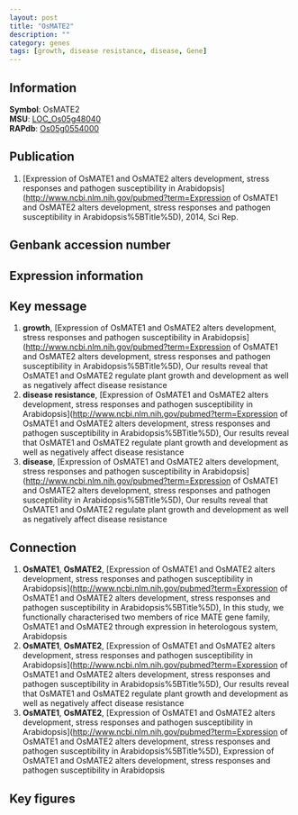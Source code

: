 ```yaml
---
layout: post
title: "OsMATE2"
description: ""
category: genes
tags: [growth, disease resistance, disease, Gene]
---
```


## Information
__Symbol__: OsMATE2  
__MSU__: [LOC_Os05g48040](http://rice.plantbiology.msu.edu/cgi-bin/ORF_infopage.cgi?orf=LOC_Os05g48040)  
__RAPdb__: [Os05g0554000](http://rapdb.dna.affrc.go.jp/viewer/gbrowse_details/irgsp1?name=Os05g0554000)  

## Publication
1. [Expression of OsMATE1 and OsMATE2 alters development, stress responses and pathogen susceptibility in Arabidopsis](http://www.ncbi.nlm.nih.gov/pubmed?term=Expression of OsMATE1 and OsMATE2 alters development, stress responses and pathogen susceptibility in Arabidopsis%5BTitle%5D), 2014, Sci Rep.

## Genbank accession number

## Expression information

## Key message
1. __growth__, [Expression of OsMATE1 and OsMATE2 alters development, stress responses and pathogen susceptibility in Arabidopsis](http://www.ncbi.nlm.nih.gov/pubmed?term=Expression of OsMATE1 and OsMATE2 alters development, stress responses and pathogen susceptibility in Arabidopsis%5BTitle%5D),  Our results reveal that OsMATE1 and OsMATE2 regulate plant growth and development as well as negatively affect disease resistance
2. __disease resistance__, [Expression of OsMATE1 and OsMATE2 alters development, stress responses and pathogen susceptibility in Arabidopsis](http://www.ncbi.nlm.nih.gov/pubmed?term=Expression of OsMATE1 and OsMATE2 alters development, stress responses and pathogen susceptibility in Arabidopsis%5BTitle%5D),  Our results reveal that OsMATE1 and OsMATE2 regulate plant growth and development as well as negatively affect disease resistance
3. __disease__, [Expression of OsMATE1 and OsMATE2 alters development, stress responses and pathogen susceptibility in Arabidopsis](http://www.ncbi.nlm.nih.gov/pubmed?term=Expression of OsMATE1 and OsMATE2 alters development, stress responses and pathogen susceptibility in Arabidopsis%5BTitle%5D),  Our results reveal that OsMATE1 and OsMATE2 regulate plant growth and development as well as negatively affect disease resistance

## Connection
1. __OsMATE1__, __OsMATE2__, [Expression of OsMATE1 and OsMATE2 alters development, stress responses and pathogen susceptibility in Arabidopsis](http://www.ncbi.nlm.nih.gov/pubmed?term=Expression of OsMATE1 and OsMATE2 alters development, stress responses and pathogen susceptibility in Arabidopsis%5BTitle%5D),  In this study, we functionally characterised two members of rice MATE gene family, OsMATE1 and OsMATE2 through expression in heterologous system, Arabidopsis
2. __OsMATE1__, __OsMATE2__, [Expression of OsMATE1 and OsMATE2 alters development, stress responses and pathogen susceptibility in Arabidopsis](http://www.ncbi.nlm.nih.gov/pubmed?term=Expression of OsMATE1 and OsMATE2 alters development, stress responses and pathogen susceptibility in Arabidopsis%5BTitle%5D),  Our results reveal that OsMATE1 and OsMATE2 regulate plant growth and development as well as negatively affect disease resistance
3. __OsMATE1__, __OsMATE2__, [Expression of OsMATE1 and OsMATE2 alters development, stress responses and pathogen susceptibility in Arabidopsis](http://www.ncbi.nlm.nih.gov/pubmed?term=Expression of OsMATE1 and OsMATE2 alters development, stress responses and pathogen susceptibility in Arabidopsis%5BTitle%5D), Expression of OsMATE1 and OsMATE2 alters development, stress responses and pathogen susceptibility in Arabidopsis

## Key figures


